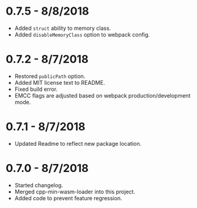 # 0.7.5 - 8/8/2018
- Added `struct` ability to memory class.
- Added `disableMemoryClass` option to webpack config.

# 0.7.2 - 8/7/2018
- Restored `publicPath` option.
- Added MIT license text to README.
- Fixed build error.
- EMCC flags are adjusted based on webpack production/development mode.

# 0.7.1 - 8/7/2018
- Updated Readme to reflect new package location.

# 0.7.0 - 8/7/2018
- Started changelog.
- Merged cpp-min-wasm-loader into this project.
- Added code to prevent feature regression.